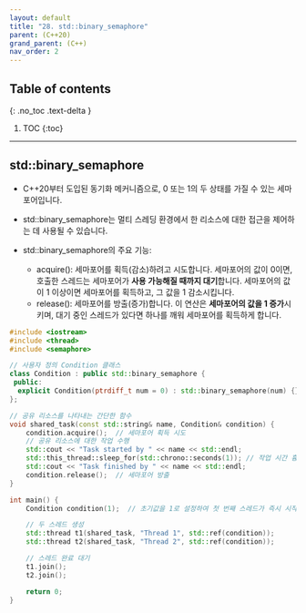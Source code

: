 ```yaml
---
layout: default
title: "28. std::binary_semaphore"
parent: (C++20)
grand_parent: (C++)
nav_order: 2
---
```


## Table of contents
{: .no_toc .text-delta }

1. TOC
{:toc}

---

## std::binary_semaphore

* C++20부터 도입된 동기화 메커니즘으로, 0 또는 1의 두 상태를 가질 수 있는 세마포어입니다. 
* std::binary_semaphore는 멀티 스레딩 환경에서 한 리소스에 대한 접근을 제어하는 데 사용될 수 있습니다.

* std::binary_semaphore의 주요 기능:
    * acquire(): 세마포어를 획득(감소)하려고 시도합니다. 세마포어의 값이 0이면, 호출한 스레드는 세마포어가 **사용 가능해질 때까지 대기**합니다. 세마포어의 값이 1 이상이면 세마포어를 획득하고, 그 값을 1 감소시킵니다.
    * release(): 세마포어를 방출(증가)합니다. 이 연산은 **세마포어의 값을 1 증가**시키며, 대기 중인 스레드가 있다면 하나를 깨워 세마포어를 획득하게 합니다.

```cpp
#include <iostream>
#include <thread>
#include <semaphore>

// 사용자 정의 Condition 클래스
class Condition : public std::binary_semaphore {
 public:
  explicit Condition(ptrdiff_t num = 0) : std::binary_semaphore(num) {}
};

// 공유 리소스를 나타내는 간단한 함수
void shared_task(const std::string& name, Condition& condition) {
    condition.acquire();  // 세마포어 획득 시도
    // 공유 리소스에 대한 작업 수행
    std::cout << "Task started by " << name << std::endl;
    std::this_thread::sleep_for(std::chrono::seconds(1)); // 작업 시간 흉내
    std::cout << "Task finished by " << name << std::endl;
    condition.release();  // 세마포어 방출
}

int main() {
    Condition condition(1);  // 초기값을 1로 설정하여 첫 번째 스레드가 즉시 시작할 수 있게 함

    // 두 스레드 생성
    std::thread t1(shared_task, "Thread 1", std::ref(condition));
    std::thread t2(shared_task, "Thread 2", std::ref(condition));

    // 스레드 완료 대기
    t1.join();
    t2.join();

    return 0;
}
```